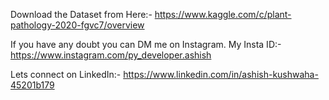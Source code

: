 Download the Dataset from Here:- https://www.kaggle.com/c/plant-pathology-2020-fgvc7/overview

If you have any doubt you can DM me on Instagram.
My Insta ID:- https://www.instagram.com/py_developer.ashish

Lets connect on LinkedIn:- https://www.linkedin.com/in/ashish-kushwaha-45201b179
